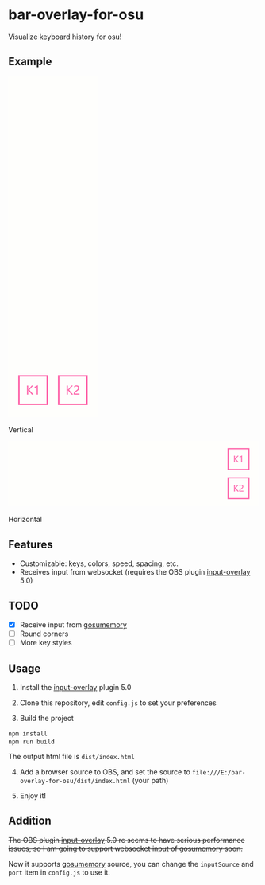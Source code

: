 # bar-overlay-for-osu
Visualize keyboard history for osu!

## Example

<p align="center">

![vertical](examples/vertical.gif)

Vertical

![horizontal](examples/horizontal.gif)

Horizontal

</p>

## Features

- Customizable: keys, colors, speed, spacing, etc.
- Receives input from websocket (requires the OBS plugin [input-overlay](https://github.com/univrsal/input-overlay) 5.0)

## TODO

- [x] Receive input from [gosumemory](https://github.com/l3lackShark/gosumemory)
- [ ] Round corners
- [ ] More key styles

## Usage

1. Install the [input-overlay](https://github.com/univrsal/input-overlay) plugin 5.0

2. Clone this repository, edit `config.js` to set your preferences

3. Build the project

```
npm install
npm run build
```
The output html file is `dist/index.html`

4. Add a browser source to OBS, and set the source to `file:///E:/bar-overlay-for-osu/dist/index.html` (your path)

5. Enjoy it!

## Addition

~~The OBS plugin [input-overlay](https://github.com/univrsal/input-overlay) 5.0 rc seems to have serious performance issues, so I am going to support websocket input of [gosumemory](https://github.com/l3lackShark/gosumemory) soon.~~

Now it supports [gosumemory](https://github.com/l3lackShark/gosumemory) source, you can change the `inputSource` and `port` item in `config.js` to use it.
